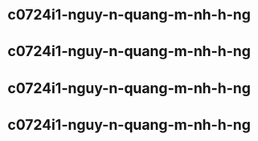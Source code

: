 # c0724i1-nguy-n-quang-m-nh-h-ng
# c0724i1-nguy-n-quang-m-nh-h-ng
# c0724i1-nguy-n-quang-m-nh-h-ng
# c0724i1-nguy-n-quang-m-nh-h-ng
